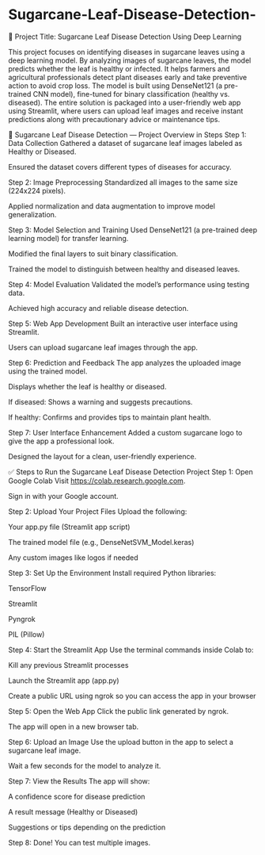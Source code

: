 # Sugarcane-Leaf-Disease-Detection-

🌿 Project Title: Sugarcane Leaf Disease Detection Using Deep Learning

This project focuses on identifying diseases in sugarcane leaves using a deep learning model. By analyzing images of sugarcane leaves, the model predicts whether the leaf is healthy or infected. It helps farmers and agricultural professionals detect plant diseases early and take preventive action to avoid crop loss.
The model is built using DenseNet121 (a pre-trained CNN model), fine-tuned for binary classification (healthy vs. diseased). The entire solution is packaged into a user-friendly web app using Streamlit, where users can upload leaf images and receive instant predictions along with precautionary advice or maintenance tips.

🌿 Sugarcane Leaf Disease Detection — Project Overview in Steps
Step 1: Data Collection
Gathered a dataset of sugarcane leaf images labeled as Healthy or Diseased.

Ensured the dataset covers different types of diseases for accuracy.

Step 2: Image Preprocessing
Standardized all images to the same size (224x224 pixels).

Applied normalization and data augmentation to improve model generalization.

Step 3: Model Selection and Training
Used DenseNet121 (a pre-trained deep learning model) for transfer learning.

Modified the final layers to suit binary classification.

Trained the model to distinguish between healthy and diseased leaves.

Step 4: Model Evaluation
Validated the model’s performance using testing data.

Achieved high accuracy and reliable disease detection.

Step 5: Web App Development
Built an interactive user interface using Streamlit.

Users can upload sugarcane leaf images through the app.

Step 6: Prediction and Feedback
The app analyzes the uploaded image using the trained model.

Displays whether the leaf is healthy or diseased.

If diseased: Shows a warning and suggests precautions.

If healthy: Confirms and provides tips to maintain plant health.

Step 7: User Interface Enhancement
Added a custom sugarcane logo to give the app a professional look.

Designed the layout for a clean, user-friendly experience.

✅ Steps to Run the Sugarcane Leaf Disease Detection Project
Step 1: Open Google Colab
Visit https://colab.research.google.com.

Sign in with your Google account.

Step 2: Upload Your Project Files
Upload the following:

Your app.py file (Streamlit app script)

The trained model file (e.g., DenseNetSVM_Model.keras)

Any custom images like logos if needed

Step 3: Set Up the Environment
Install required Python libraries:

TensorFlow

Streamlit

Pyngrok

PIL (Pillow)

Step 4: Start the Streamlit App
Use the terminal commands inside Colab to:

Kill any previous Streamlit processes

Launch the Streamlit app (app.py)

Create a public URL using ngrok so you can access the app in your browser

Step 5: Open the Web App
Click the public link generated by ngrok.

The app will open in a new browser tab.

Step 6: Upload an Image
Use the upload button in the app to select a sugarcane leaf image.

Wait a few seconds for the model to analyze it.

Step 7: View the Results
The app will show:

A confidence score for disease prediction

A result message (Healthy or Diseased)

Suggestions or tips depending on the prediction

Step 8: Done!
You can test multiple images.
